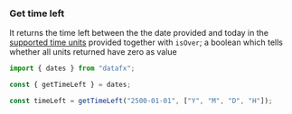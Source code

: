 ### Get time left

It returns the time left between the the date provided and today in the [supported time units](./index.md#supported-units) provided together with `isOver`; a boolean which tells whether all units returned have zero as value

```js
import { dates } from "datafx";

const { getTimeLeft } = dates;

const timeLeft = getTimeLeft("2500-01-01", ["Y", "M", "D", "H"]);
```
